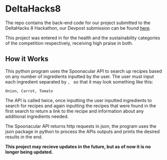 # DeltaHacks8
The repo contains the back-end code for our project submitted to the DeltaHacks 8 Hackathon, our Devpost submission can be found <a href="https://devpost.com/software/cook-with-me" target="_blank">here</a>.

This project was entered in for the health and the sustainability categories of the competition respectively, receiving high praise in both.

## How it Works

This python program uses the Spoonacular API to search up recipes based on any number of ingredients inputted by the user. The user must input each ingredient separated by `, ` so that it may look something like this:

`Onion, Carrot, Tomato`

The API is called twice, once inputting the user inputted ingredients to search for recipes and again inputting the recipes that were found in the first search to return a link to the recipe and information about any additional ingredients needed.

The Spoonacular API returns http requests in json, the program uses the json package in python to process the APIs outputs and prints the desired results in the end.

**This project may recieve updates in the future, but as of now it is no longer being updated.**
